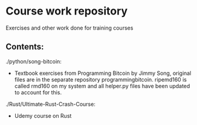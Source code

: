 # Course work repository
Exercises and other work done for training courses

## Contents:

./python/song-bitcoin:
- Textbook exercises from Programming Bitcoin by Jimmy Song, original files are in the separate repository programmingbitcoin.  ripemd160 is called rmd160 on my system and all helper.py files have been updated to account for this.

./Rust/Ultimate-Rust-Crash-Course:
- Udemy course on Rust
